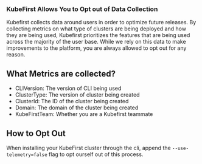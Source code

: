 ### KubeFirst Allows You to Opt out of Data Collection

Kubefirst collects data around users in order to optimize future releases. By collecting metrics on what type of clusters are being deployed and how they are being used, Kubefirst prioritizes the features that are being used across the majority of the user base. While we rely on this data to make improvements to the platform, you are always allowed to opt out for any reason.

## What Metrics are collected?

- CLIVersion:      The version of CLI being used
- ClusterType:     The version of cluster being created
- ClusterId:       The ID of the cluster being created
- Domain:          The domain of the cluster being created
- KubeFirstTeam:   Whether you are a Kubefirst teammate

## How to Opt Out

When installing your KubeFirst cluster through the cli, append the `--use-telemetry=false` flag to opt ourself out of this process.

